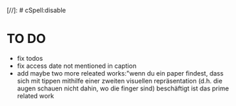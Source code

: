 [//]: # cSpell:disable

# TO DO
- fix todos
- fix access date not mentioned in caption
- add maybe two more releated works:"wenn du ein paper findest, dass sich mit tippen mithilfe einer zweiten visuellen repräsentation (d.h. die augen schauen nicht dahin, wo die finger sind) beschäftigt ist das prime related work
